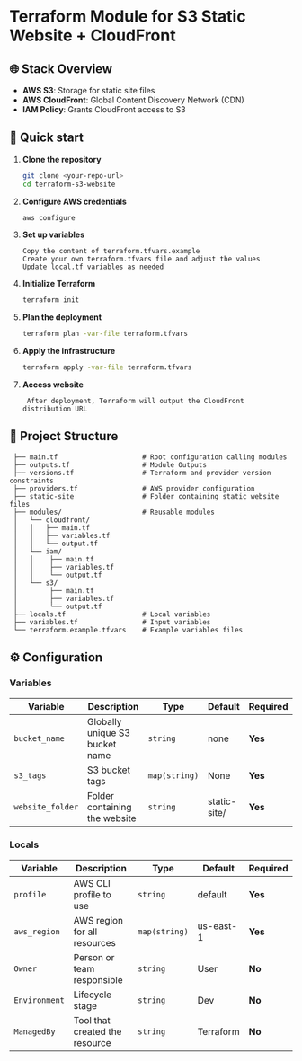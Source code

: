 # Terraform Module for S3 Static Website + CloudFront

## 🌐 Stack Overview

* **AWS S3**: Storage for static site files
* **AWS CloudFront**: Global Content Discovery Network (CDN)
* **IAM Policy**: Grants CloudFront access to S3

## 🚀 Quick start

1. **Clone the repository**

    ```bash
    git clone <your-repo-url>
    cd terraform-s3-website
    ```

2. **Configure AWS credentials**

   ```bash
   aws configure
   ```

3. **Set up variables**

   ```
   Copy the content of terraform.tfvars.example
   Create your own terraform.tfvars file and adjust the values
   Update local.tf variables as needed
   ```

4. **Initialize Terraform**

   ```bash
   terraform init
   ```

5. **Plan the deployment**

   ```bash
   terraform plan -var-file terraform.tfvars
   ```

6. **Apply the infrastructure**

   ```bash
   terraform apply -var-file terraform.tfvars
   ```

7. **Access website**

   ```
    After deployment, Terraform will output the CloudFront distribution URL
   ```

## 📁 Project Structure

   ```
    ├── main.tf                     # Root configuration calling modules
    ├── outputs.tf                  # Module Outputs
    ├── versions.tf                 # Terraform and provider version constraints
    ├── providers.tf                # AWS provider configuration
    ├── static-site                 # Folder containing static website files
    ├── modules/                    # Reusable modules
    │   └── cloudfront/            
    │   │   ├── main.tf
    │   │   ├── variables.tf
    │   │   └── output.tf     
    │   └── iam/ 
    │   │    ├── main.tf
    │   │    ├── variables.tf
    │   │    └── output.tf          
    │   └── s3/ 
    │        ├── main.tf
    │        ├── variables.tf
    │        └── output.tf    
    ├── locals.tf                   # Local variables
    ├── variables.tf                # Input variables
    └── terraform.example.tfvars    # Example variables files 
   ```

## ⚙️ Configuration

### Variables

| Variable     | Description                  | Type     | Default     | Required |
| ------------ | ---------------------------- | -------- | ----------- | -------- |
| `bucket_name` | Globally unique S3 bucket name | `string` | none | **Yes** |
| `s3_tags` | S3 bucket tags | `map(string)` | None | **Yes** |
| `website_folder` | Folder containing the website | `string` | static-site/ | **Yes** |

### Locals

| Variable     | Description                  | Type     | Default     | Required |
| ------------ | ---------------------------- | -------- | ----------- | -------- |
| `profile` | AWS CLI profile to use | `string` | default | **Yes** |
| `aws_region` | AWS region for all resources | `map(string)` | us-east-1 | **Yes** |
| `Owner` | Person or team responsible | `string` | User | **No** |
| `Environment` | Lifecycle stage | `string` | Dev | **No** |
| `ManagedBy` | Tool that created the resource | `string` | Terraform | **No** |

